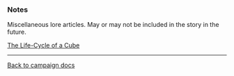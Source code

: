 ### Notes

Miscellaneous lore articles. May or may not be included in the story in the future.

[The Life-Cycle of a Cube](cube.md)

---

[Back to campaign docs](https://github.com/elliottomlinson/rpcg/blob/master/docs/campaign/README.md)
